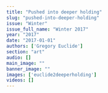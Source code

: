 ```yaml
---
title: "Pushed into deeper holding"
slug: "pushed-into-deeper-holding"
issue: "Winter"
issue_full_name: "Winter 2017"
year: "2017"
date: "2017-01-01"
authors: ['Gregory Euclide']
section: "art"
audio: []
main_image: ""
banner_image: ""
images: ['euclide2deeperholding']
videos: []
---
```

